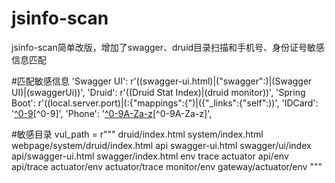 # jsinfo-scan
jsinfo-scan简单改版，增加了swagger、druid目录扫描和手机号、身份证号敏感信息匹配

#匹配敏感信息
'Swagger UI': r'((swagger-ui.html)|(\"swagger\":)|(Swagger UI)|(swaggerUi))',
'Druid': r'((Druid Stat Index)|(druid monitor))',
'Spring Boot': r'((local.server.port)|(:{\"mappings\":{\")|({\"_links\":{\"self\":))',
'IDCard': '[^0-9]((\d{8}(0\d|10|11|12)([0-2]\d|30|31)\d{3}$)|(\d{6}(18|19|20)\d{2}(0[1-9]|10|11|12)([0-2]\d|30|31)\d{3}(\d|X|x)))[^0-9]',
'Phone': '[^0-9A-Za-z](1(3([0-35-9]\d|4[1-8])|4[14-9]\d|5([\d]\d|7[1-79])|66\d|7[2-35-8]\d|8\d{2}|9[89]\d)\d{7})[^0-9A-Za-z]',
        
#敏感目录
vul_path = r"""
        druid/index.html
        system/index.html
        webpage/system/druid/index.html
        api
        swagger-ui.html
        swagger/ui/index
        api/swagger-ui.html
        swagger/index.html
        env
        trace
        actuator
        api/env
        api/trace
        actuator/env
        actuator/trace
        monitor/env
        gateway/actuator/env
        """
